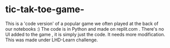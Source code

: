 # tic-tak-toe-game-
This is a 'code version' of a popular game we often played at the back of our notebooks :) 
The code is in Python and made on replit.com .
There's no UI added to the game , it is simply just the code. It needs more modification. 
This was made under LHD-Learn challenge.
